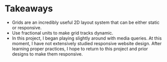 # Takeaways

- Grids are an incredibly useful 2D layout system that can be either static or responsive. 
- Use fractional units to make grid tracks dynamic. 
- In this project, I began playing slightly around with media queries. At this moment, I have 
not extensively studied responsive website design. After learning proper practices, I hope to
return to this project and prior designs to make them responsive. 